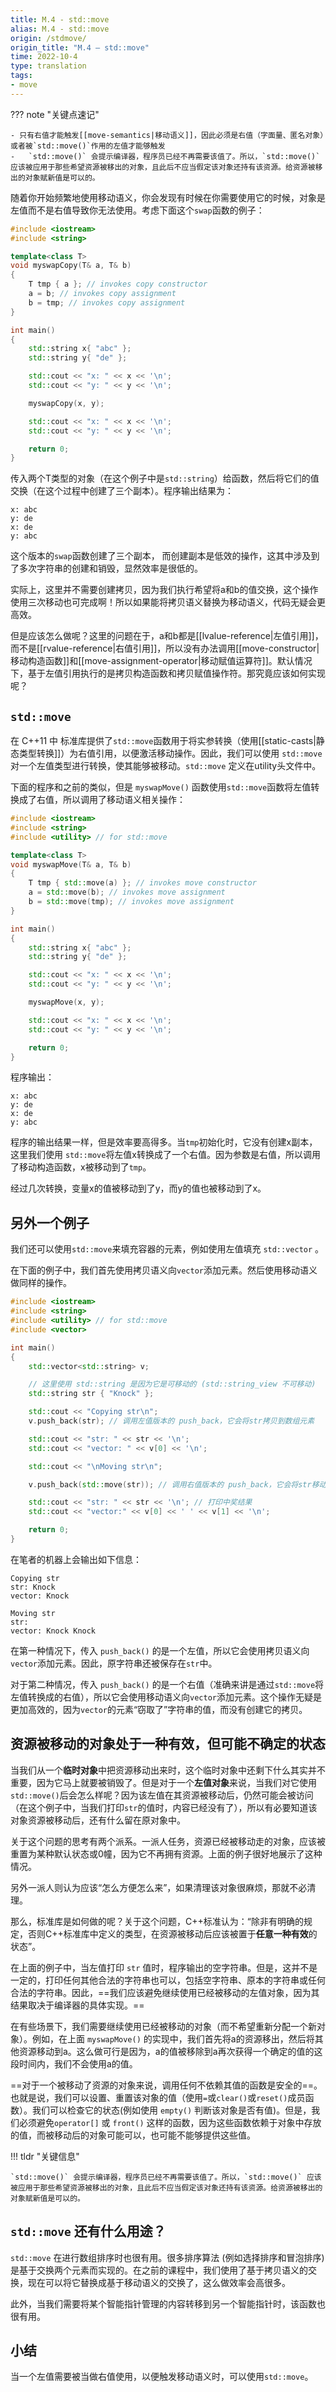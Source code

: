 ```yaml
---
title: M.4 - std::move
alias: M.4 - std::move
origin: /stdmove/
origin_title: "M.4 — std::move"
time: 2022-10-4
type: translation
tags:
- move
---
```


??? note "关键点速记"

	- 只有右值才能触发[[move-semantics|移动语义]]，因此必须是右值（字面量、匿名对象）或者被`std::move()`作用的左值才能够触发
	- 	`std::move()` 会提示编译器，程序员已经不再需要该值了。所以，`std::move()` 应该被应用于那些希望资源被移出的对象，且此后不应当假定该对象还持有该资源。给资源被移出的对象赋新值是可以的。
	


随着你开始频繁地使用移动语义，你会发现有时候在你需要使用它的时候，对象是左值而不是右值导致你无法使用。考虑下面这个`swap`函数的例子：

```cpp
#include <iostream>
#include <string>

template<class T>
void myswapCopy(T& a, T& b)
{
	T tmp { a }; // invokes copy constructor
	a = b; // invokes copy assignment
	b = tmp; // invokes copy assignment
}

int main()
{
	std::string x{ "abc" };
	std::string y{ "de" };

	std::cout << "x: " << x << '\n';
	std::cout << "y: " << y << '\n';

	myswapCopy(x, y);

	std::cout << "x: " << x << '\n';
	std::cout << "y: " << y << '\n';

	return 0;
}
```

传入两个T类型的对象（在这个例子中是`std::string`）给函数，然后将它们的值交换（在这个过程中创建了三个副本）。程序输出结果为：

```
x: abc
y: de
x: de
y: abc
```

这个版本的`swap`函数创建了三个副本， 而创建副本是低效的操作，这其中涉及到了多次字符串的创建和销毁，显然效率是很低的。

实际上，这里并不需要创建拷贝，因为我们执行希望将a和b的值交换，这个操作使用三次移动也可完成啊！所以如果能将拷贝语义替换为移动语义，代码无疑会更高效。

但是应该怎么做呢？这里的问题在于，a和b都是[[lvalue-reference|左值引用]]，而不是[[rvalue-reference|右值引用]]，所以没有办法调用[[move-constructor|移动构造函数]]和[[move-assignment-operator|移动赋值运算符]]。默认情况下，基于左值引用执行的是拷贝构造函数和拷贝赋值操作符。那究竟应该如何实现呢？

## `std::move`

在 C++11 中 标准库提供了`std::move`函数用于将实参转换（使用[[static-casts|静态类型转换]]）为右值引用，以便激活移动操作。因此，我们可以使用 `std::move` 对一个左值类型进行转换，使其能够被移动。`std::move` 定义在utility头文件中。

下面的程序和之前的类似，但是 `myswapMove()` 函数使用`std::move`函数将左值转换成了右值，所以调用了移动语义相关操作：

```cpp
#include <iostream>
#include <string>
#include <utility> // for std::move

template<class T>
void myswapMove(T& a, T& b)
{
	T tmp { std::move(a) }; // invokes move constructor
	a = std::move(b); // invokes move assignment
	b = std::move(tmp); // invokes move assignment
}

int main()
{
	std::string x{ "abc" };
	std::string y{ "de" };

	std::cout << "x: " << x << '\n';
	std::cout << "y: " << y << '\n';

	myswapMove(x, y);

	std::cout << "x: " << x << '\n';
	std::cout << "y: " << y << '\n';

	return 0;
}
```

程序输出：

```
x: abc
y: de
x: de
y: abc
```

程序的输出结果一样，但是效率要高得多。当`tmp`初始化时，它没有创建x副本，这里我们使用 `std::move`将左值x转换成了一个右值。因为参数是右值，所以调用了移动构造函数，x被移动到了`tmp`。

经过几次转换，变量x的值被移动到了y，而y的值也被移动到了x。

## 另外一个例子

我们还可以使用`std::move`来填充容器的元素，例如使用左值填充 `std::vector` 。

在下面的例子中，我们首先使用拷贝语义向`vector`添加元素。然后使用移动语义做同样的操作。

```cpp
#include <iostream>
#include <string>
#include <utility> // for std::move
#include <vector>

int main()
{
	std::vector<std::string> v;

	// 这里使用 std::string 是因为它是可移动的 (std::string_view 不可移动)
	std::string str { "Knock" };

	std::cout << "Copying str\n";
	v.push_back(str); // 调用左值版本的 push_back，它会将str拷贝到数组元素

	std::cout << "str: " << str << '\n';
	std::cout << "vector: " << v[0] << '\n';

	std::cout << "\nMoving str\n";

	v.push_back(std::move(str)); // 调用右值版本的 push_back，它会将str移动到数组元素

	std::cout << "str: " << str << '\n'; // 打印中奖结果
	std::cout << "vector:" << v[0] << ' ' << v[1] << '\n';

	return 0;
}
```

在笔者的机器上会输出如下信息：

```
Copying str
str: Knock
vector: Knock

Moving str
str:
vector: Knock Knock
```

在第一种情况下，传入 `push_back()` 的是一个左值，所以它会使用拷贝语义向`vector`添加元素。因此，原字符串还被保存在`str`中。

对于第二种情况，传入 `push_back()` 的是一个右值（准确来讲是通过`std::move`将左值转换成的右值），所以它会使用移动语义向`vector`添加元素。这个操作无疑是更加高效的，因为`vector`的元素“窃取了”字符串的值，而没有创建它的拷贝。

## 资源被移动的对象处于一种有效，但可能不确定的状态

当我们从一个**临时对象**中把资源移动出来时，这个临时对象中还剩下什么其实并不重要，因为它马上就要被销毁了。但是对于一个**左值对象**来说，当我们对它使用`std::move()`后会怎么样呢？因为该左值在其资源被移动后，仍然可能会被访问（在这个例子中，当我们打印`str`的值时，内容已经没有了），所以有必要知道该对象资源被移动后，还有什么留在原对象中。

关于这个问题的思考有两个派系。一派人任务，资源已经被移动走的对象，应该被重置为某种默认状态或0幢，因为它不再拥有资源。上面的例子很好地展示了这种情况。

另外一派人则认为应该“怎么方便怎么来”，如果清理该对象很麻烦，那就不必清理。

那么，标准库是如何做的呢？关于这个问题，C++标准认为：“除非有明确的规定，否则C++标准库中定义的类型，在资源被移动后应该被置于**任意一种有效**的状态”。

在上面的例子中，当左值打印 `str` 值时，程序输出的空字符串。但是，这并不是一定的，打印任何其他合法的字符串也可以，包括空字符串、原本的字符串或任何合法的字符串。因此，==我们应该避免继续使用已经被移动的左值对象，因为其结果取决于编译器的具体实现。==

在有些场景下，我们需要继续使用已经被移动的对象（而不希望重新分配一个新对象）。例如，在上面 `myswapMove()` 的实现中，我们首先将a的资源移出，然后将其他资源移动到a。这么做可行是因为，a的值被移除到a再次获得一个确定的值的这段时间内，我们不会使用a的值。

==对于一个被移动了资源的对象来说，调用任何不依赖其值的函数是安全的==。也就是说，我们可以设置、重置该对象的值（使用`=`或`clear()`或`reset()`成员函数）。我们可以检查它的状态(例如使用 `empty()` 判断该对象是否有值)。但是，我们必须避免`operator[]` 或 `front()` 这样的函数，因为这些函数依赖于对象中存放的值，而被移动后的对象可能可以，也可能不能够提供这些值。

!!! tldr "关键信息"

	`std::move()` 会提示编译器，程序员已经不再需要该值了。所以，`std::move()` 应该被应用于那些希望资源被移出的对象，且此后不应当假定该对象还持有该资源。给资源被移出的对象赋新值是可以的。
	

## `std::move` 还有什么用途？

`std::move` 在进行数组排序时也很有用。很多排序算法 (例如选择排序和冒泡排序)是基于交换两个元素而实现的。在之前的课程中，我们使用了基于拷贝语义的交换，现在可以将它替换成基于移动语义的交换了，这么做效率会高很多。

此外，当我们需要将某个智能指针管理的内容转移到另一个智能指针时，该函数也很有用。

## 小结

当一个左值需要被当做右值使用，以便触发移动语义时，可以使用`std::move`。
 